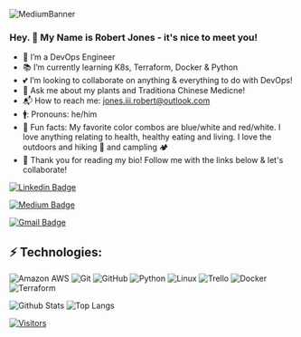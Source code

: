 
![MediumBanner](https://user-images.githubusercontent.com/100802530/178038667-17c0ead2-1934-4360-a455-5316fa896527.jpg)


### Hey.  👋 My Name is Robert Jones - it's nice to meet you!
<!--🔭 I’m currently working on-->

- 👀 I’m a DevOps Engineer
- :books: I’m currently learning K8s, Terraform, Docker & Python 
- :two_hearts: I’m looking to collaborate on anything & everything to do with DevOps!
- 💬 Ask me about my plants and Traditiona Chinese Medicne! 
- :mailbox_with_mail: How to reach me: jones.iii.robert@outlook.com
- 🚹: Pronouns: he/him 
- :tada: Fun facts: My favorite color combos are blue/white and red/white.  I love anything relating to health, healthy eating and living. I love the outdoors and hiking 🥾 and campling 🏕️    
- :blue_heart: Thank you for reading my bio! Follow me with the links below & let's collaborate!

[![Linkedin Badge](https://img.shields.io/badge/-Robert%20Jones-blue?style=flat-square&logo=Linkedin&logoColor=white&link=<https://www.linkedin.com/in/robert-iii-jones/>)](<https://www.linkedin.com/in/robert-iii-jones>)

[![Medium Badge](https://img.shields.io/badge/Robert%20Jones-12100E?style=flat-square&logo=medium&logoColor=white&link=<https://medium.com/@jones.iii.robert.it.trainings>)](<https://medium.com/@jones.iii.robert.it.trainings>)

[![Gmail Badge](https://img.shields.io/badge/-Robert%20Jones-c14438?style=flat-square&logo=Gmail&logoColor=white&link=mailto:<jones.iii.robert@outlook.com>)](mailto:<jones.iii.robert@outlook.com>)


## ⚡ Technologies:

![Amazon AWS](https://img.shields.io/badge/Amazon%20AWS-232F3E?style=flat-square&logo=amazon-aws)
![Git](https://img.shields.io/badge/-Git-black?style=flat-square&logo=git)
![GitHub](https://img.shields.io/badge/-GitHub-181717?style=flat-square&logo=github)
![Python](https://img.shields.io/badge/-Python-black?style=flat-square&logo=Python)
![Linux](https://img.shields.io/badge/Linux-FCC624?style=flat-square&logo=linux&logoColor=black)
![Trello](https://img.shields.io/badge/Trello-%23026AA7.svg?style=flat-square&logo=Trello&logoColor=white)
![Docker](https://img.shields.io/badge/docker-%230db7ed.svg?style=for-the-badge&logo=docker&logoColor=white)
![Terraform](https://img.shields.io/badge/terraform-%235835CC.svg?style=for-the-badge&logo=terraform&logoColor=white)

![Github Stats](https://github-readme-stats.vercel.app/api?username=Abamikhu&count_private=true&show_icons=true&include_all_commits=true)
![Top Langs](https://github-readme-stats.vercel.app/api/top-langs/?username=Abamikhu&hide=TeX&layout=compact)



[![Visitors](https://api.visitorbadge.io/api/visitors?path=<Abamikhu>%2F<Abamikhu>&label=VISITORS&countColor=%23263759)](https://visitorbadge.io/status?path=<Abamikhu>%2F<Abamikhu>)

